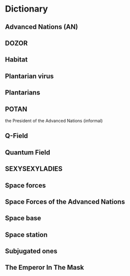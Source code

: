 # Dictionary

## Advanced Nations (AN)

## DOZOR

## Habitat

## Plantarian virus

## Plantarians

## POTAN

the President of the Advanced Nations (informal)

## Q-Field

## Quantum Field

## SEXYSEXYLADIES

## Space forces

## Space Forces of the Advanced Nations

## Space base

## Space station

## Subjugated ones

## The Emperor In The Mask

